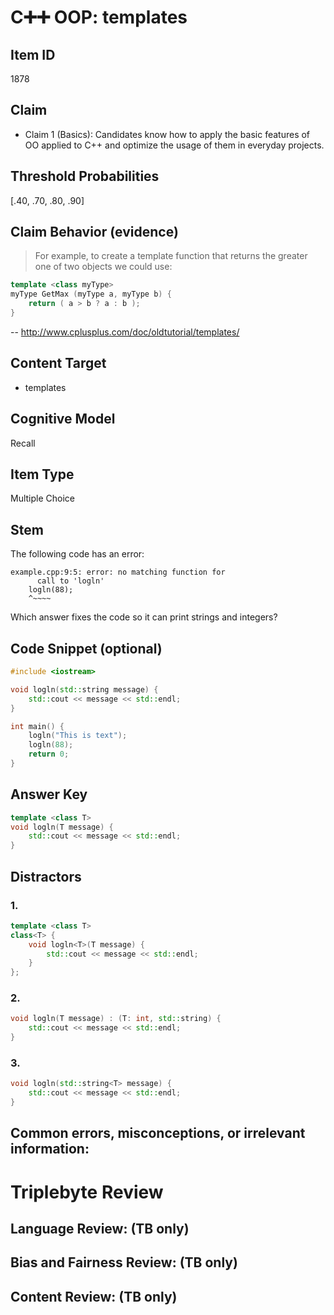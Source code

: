 # C➕➕ OOP: templates

## Item ID
1878

## Claim
-   Claim 1 (Basics): Candidates know how to apply the basic features of OO applied to C++ and optimize the usage of them in everyday projects.

## Threshold Probabilities
[.40, .70, .80, .90]

## Claim Behavior (evidence)
> For example, to create a template function that returns the greater one of two objects we could use:
```cpp
template <class myType>
myType GetMax (myType a, myType b) {
    return ( a > b ? a : b );
}
```
-- http://www.cplusplus.com/doc/oldtutorial/templates/


## Content Target
* templates


## Cognitive Model
Recall


## Item Type
Multiple Choice


## Stem

The following code has an error:
```log
example.cpp:9:5: error: no matching function for
      call to 'logln'
    logln(88);
    ^~~~~
```

Which answer fixes the code so it can print strings and integers?


## Code Snippet (optional)
```cpp
#include <iostream>

void logln(std::string message) {
    std::cout << message << std::endl;
}

int main() {
    logln("This is text");
    logln(88);
    return 0;
}
```


## Answer Key
```cpp
template <class T>
void logln(T message) {
    std::cout << message << std::endl;
}
```


## Distractors
### 1.
```cpp
template <class T>
class<T> {
    void logln<T>(T message) {
        std::cout << message << std::endl;
    }
};
```


### 2.
```cpp
void logln(T message) : (T: int, std::string) {
    std::cout << message << std::endl;
}
```


### 3.
```cpp
void logln(std::string<T> message) {
    std::cout << message << std::endl;
}
```


## Common errors, misconceptions, or irrelevant information:


# Triplebyte Review


## Language Review: (TB only)


## Bias and Fairness Review: (TB only)


## Content Review: (TB only)
